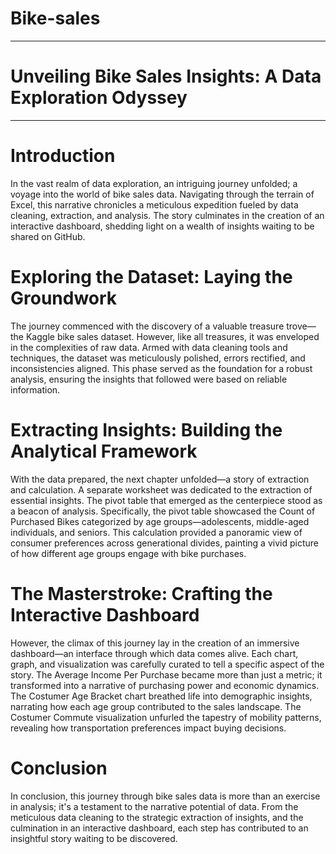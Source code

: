 # Bike-sales
----
# Unveiling Bike Sales Insights: A Data Exploration Odyssey
----

# Introduction

In the vast realm of data exploration, an intriguing journey unfolded; a voyage into the world of bike sales data. Navigating through the terrain of Excel, this narrative chronicles a meticulous expedition fueled by data cleaning, extraction, and analysis. The story culminates in the creation of an interactive dashboard, shedding light on a wealth of insights waiting to be shared on GitHub.

# Exploring the Dataset: Laying the Groundwork

The journey commenced with the discovery of a valuable treasure trove—the Kaggle bike sales dataset. However, like all treasures, it was enveloped in the complexities of raw data. Armed with data cleaning tools and techniques, the dataset was meticulously polished, errors rectified, and inconsistencies aligned. This phase served as the foundation for a robust analysis, ensuring the insights that followed were based on reliable information.

# Extracting Insights: Building the Analytical Framework

With the data prepared, the next chapter unfolded—a story of extraction and calculation. A separate worksheet was dedicated to the extraction of essential insights. The pivot table that emerged as the centerpiece stood as a beacon of analysis. Specifically, the pivot table showcased the Count of Purchased Bikes categorized by age groups—adolescents, middle-aged individuals, and seniors. This calculation provided a panoramic view of consumer preferences across generational divides, painting a vivid picture of how different age groups engage with bike purchases.

# The Masterstroke: Crafting the Interactive Dashboard

However, the climax of this journey lay in the creation of an immersive dashboard—an interface through which data comes alive. Each chart, graph, and visualization was carefully curated to tell a specific aspect of the story. The Average Income Per Purchase became more than just a metric; it transformed into a narrative of purchasing power and economic dynamics. The Costumer Age Bracket chart breathed life into demographic insights, narrating how each age group contributed to the sales landscape. The Costumer Commute visualization unfurled the tapestry of mobility patterns, revealing how transportation preferences impact buying decisions.

# Conclusion

In conclusion, this journey through bike sales data is more than an exercise in analysis; it's a testament to the narrative potential of data. From the meticulous data cleaning to the strategic extraction of insights, and the culmination in an interactive dashboard, each step has contributed to an insightful story waiting to be discovered. 
